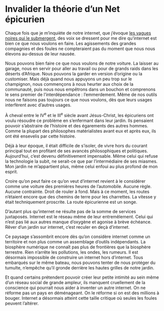 # Invalider la théorie d’un Net épicurien

Chaque fois que je m’inquiète de notre internet, que j’évoque [les vagues noires qui le submergent](https://tcrouzet.com/2013/06/26/la-masturbation-des-neotechos/), des voix se dressent pour me dire qu’internet est bien ce que nous voulons en faire. Les agissements des grandes compagnies et des foules ne compteraient pas du moment que nous nous élevons au-dessus de leur nausée.<span id="more-33213"></span>

Nous pouvons bien faire ce que nous voulons de notre voiture. La laisser au garage, nous en servir pour aller au travail ou pour de grands raids dans les déserts d’Afrique. Nous pouvons la garder en version d’origine ou la customiser. Mais déjà quand nous appuyons un peu trop sur le champignon, nous commençons à nous heurter aux choix de la communauté, puis nous nous empêtrons dans un bouchon et comprenons le sens premier de l’interdépendance : l’emmerdement. Même de nos outils nous ne faisons pas toujours ce que nous voulons, dès que leurs usages interfèrent avec d’autres usages.

À cheval entre le IV<sup>e</sup> et le III<sup>e</sup> siècle avant Jésus-Christ, les épicuriens ont voulu résoudre ce problème en s’enfermant dans leur jardin. Ils pensaient pouvoir s’abstraire de l’histoire et des égarements des autres hommes. Comme la plupart des philosophes matérialistes avant eux et après eux, ils ont été ensevelis par cette histoire.

Déjà à leur époque, il était difficile de s’isoler, de vivre hors du courant principal tout en profitant de ses avancés philosophiques et politiques. Aujourd’hui, c’est devenu définitivement impensable. Même celui qui refuse la technologie la subit, ne serait-ce que par l’intermédiaire de ses miasmes. Mon jardin ne m’appartient plus, même celui enfoui au plus profond de mon esprit.

Croire qu’on peut faire ce qu’on veut d’internet revient à le considérer comme une voiture des premières heures de l’automobile. Aucune règle. Aucune contrainte. Droit de rouler à fond. Mais à ce moment, les routes n’étaient encore que des chemins de terre pour les charrettes. La vitesse y était techniquement proscrite. La route épicurienne est un songe.

D’autant plus qu’internet ne résulte pas de la somme de services juxtaposés. Internet est le réseau même de leur entremêlement. Celui qui n’est pas lié aux autres manque d’oxygène et agonise à brève échéance. Rêver d’un jardin sur internet, c’est reculer en deçà d’internet.

Ce paysage s’assombrit encore dès qu’on considère internet comme un territoire et non plus comme un assemblage d’outils indépendants. La biosphère numérique ne connaît pas plus de frontières que la biosphère terrestre. Rien n’arrête les pollutions, les ondes, les rumeurs. Il est désormais impossible de construire un internet hors d’internet. Tous embarqués sur le même bateau, nous pouvons tenter de nous protéger du tumulte, n’empêche qu’il gronde derrière les hautes grilles de notre jardin.

Et quand certains prétendent pouvoir créer leur petite intimité au sein même d’un réseau social de grande ampleur, ils manquent cruellement de la conscience qui pourrait nous aider à inventer un autre internet. On ne réforme pas un pays en déménageant. On le réforme si on est des millions à bouger. Internet a désormais atteint cette taille critique où seules les foules peuvent l’altérer.